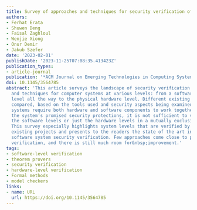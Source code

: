 ```yaml
---
title: Survey of approaches and techniques for security verification of computer systems
authors:
- Ferhat Erata
- Shuwen Deng
- Faisal Zaghloul
- Wenjie Xiong
- Onur Demir
- Jakub Szefer
date: '2023-02-01'
publishDate: '2023-11-25T07:08:35.413423Z'
publication_types:
- article-journal
publication: '*ACM Journal on Emerging Technologies in Computing Systems (JETC)*'
doi: 10.1145/3564785
abstract: 'This article surveys the landscape of security verification approaches
  and techniques for computer systems at various levels: from a software-application
  level all the way to the physical hardware level. Different existing projects are
  compared, based on the tools used and security aspects being examined. Since many
  systems require both hardware and software components to work together to provide
  the system’s promised security protections, it is not sufficient to verify just
  the software levels or just the hardware levels in a mutually exclusive fashion.
  This survey especially highlights system levels that are verified by the different
  existing projects and presents to the readers the state of the art in hardware and
  software system security verification. Few approaches come close to providing full-system
  verification, and there is still much room for&nbsp;improvement.'
tags:
- software-level verification
- theorem provers
- security verification
- hardware-level verification
- Formal methods
- model checkers
links:
- name: URL
  url: https://doi.org/10.1145/3564785
---
```


